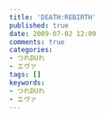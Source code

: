 ```yaml
---
title: 'DEATH:REBIRTH'
published: true
date: 2009-07-02 12:09
comments: true
categories:
- つれDUれ
- エヴァ
tags: []
keywords:
- つれDUれ
- エヴァ
---
```

<object width="425" height="344"><param name="movie" value="http://www.youtube.com/v/-hqvCn3tA24&hl=ja&fs=1&"></param><param name="allowFullScreen" value="true"></param><param name="allowscriptaccess" value="always"></param><embed src="http://www.youtube.com/v/-hqvCn3tA24&hl=ja&fs=1&" type="application/x-shockwave-flash" allowscriptaccess="always" allowfullscreen="true" width="425" height="344"></embed></object>

<object width="425" height="344"><param name="movie" value="http://www.youtube.com/v/wzIcK73iG9o&hl=ja&fs=1&"></param><param name="allowFullScreen" value="true"></param><param name="allowscriptaccess" value="always"></param><embed src="http://www.youtube.com/v/wzIcK73iG9o&hl=ja&fs=1&" type="application/x-shockwave-flash" allowscriptaccess="always" allowfullscreen="true" width="425" height="344"></embed></object>